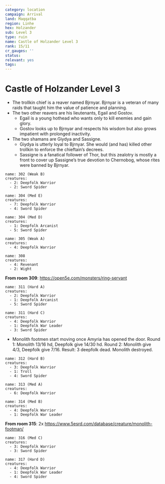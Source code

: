 ```yaml
---
category: location
campaign: Arrival
land: Maqqatba
region: Linhe
hex: Holzander
sub: Level 3
type: ruin
name: Castle of Holzander Level 3
rank: 15/11
cr_gauges: ''
status: 
relevant: yes
tags: 
---
```


# Castle of Holzander Level 3

- The trollkin chief is a reaver named Bjrnyar. Bjrnyar is a veteran of many raids that taught him the value of patience and planning.
- The two other reavers are his lieutenants, Egail and Gostov.
	- Egail is a young hothead who wants only to kill enemies and gain glory.
	- Gostov looks up to Bjrnyar and respects his wisdom but also grows impatient with prolonged inactivity.
- The two shamans are Giydya and Sassigne.
	- Giydya is utterly loyal to Bjrnyar. She would (and has) killed other trollkin to enforce the chieftain’s decrees.
	- Sassigne is a fanatical follower of Thor, but this zealotry is mostly a front to cover up Sassigne’s true devotion to Chernobog, whose rites were banned by Bjrnyar.

```encounter
name: 302 (Weak B)
creatures:
  - 2: Deepfolk Warrior
  - 2: Sword Spider
```

```encounter
name: 304 (Med E)
creatures:
  - 7: Deepfolk Warrior
  - 4: Sword Spider
```

```encounter
name: 304 (Med D)
creatures:
  - 1: Deepfolk Arcanist
  - 5: Sword Spider
```

```encounter
name: 305 (Weak A)
creatures:
  - 4: Deepfolk Warrior
```

```encounter
name: 308
creatures:
  - 4: Revenant
  - 2: Wight
```

**From room 309**: https://open5e.com/monsters/ring-servant

```encounter
name: 311 (Hard A)
creatures:
  - 2: Deepfolk Warrior
  - 1: Deepfolk Arcanist
  - 5: Sword Spider
```

```encounter
name: 311 (Hard C)
creatures:
  - 4: Deepfolk Warrior
  - 1: Deepfolk War Leader
  - 3: Sword Spider
```

- Monolith footmen start moving once Amyria has opened the door. Round 1: Monolith 13/16 hd, Deepfolk give 14/30 hd. Round 2: Monolith give 4/3, Deepfolk give 7/16. Result: 3 deepfolk dead. Monolith destroyed.


```encounter
name: 312 (Hard B)
creatures:
  - 3: Deepfolk Warrior
  - 1: Troll
  - 4: Sword Spider
```

```encounter
name: 313 (Med A)
creatures:
  - 6: Deepfolk Warrior
```

```encounter
name: 314 (Med B)
creatures:
  - 4: Deepfolk Warrior
  - 1: Deepfolk War Leader
```

**From room 315**: 2x https://www.5esrd.com/database/creature/monolith-footman/

```encounter
name: 316 (Med C)
creatures:
  - 3: Deepfolk Warrior
  - 3: Sword Spider
```

```encounter
name: 317 (Hard D)
creatures:
  - 4: Deepfolk Warrior
  - 1: Deepfolk War Leader
  - 4: Sword Spider
```




